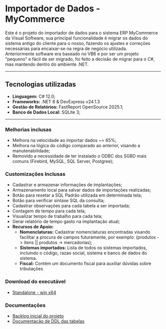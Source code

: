 # Importador de Dados - MyCommerce

Este é o projeto do importador de dados para o sistema ERP MyCommerce da Visual Software, sua principal funcionalidade é migrar os dados do sistema antigo do cliente para o nosso, fazendo os ajustes e correções necessárias para encaixar-se na regra de negócio utilizada.
<br>Anteriormente software era baseado no VB6 e por ser um projeto "pequeno" e fácil de ser migrado, foi feito a decisão de migrar para o C#, mas mantendo dentro do ambiente .NET.

<hr>

## Tecnologias utilizadas
- <b>Linguagem:</b> C# 12.0;
- <b>Frameworks:</b> .NET 8 & DevExpress v24.1.3
- <b>Gestão de Relatórios:</b> FastReport OpenSource 2025.1;
- <b>Banco de Dados Local:</b> SQLite 3;

<hr>

### Melhorias inclusas
- Melhora na velocidade ao importar dados ~= 65%;
- Melhora na lógica do código comparado ao anterior, visando a manutenabilidade;
- Removido a necessidade de ter instalado o ODBC dos SGBD mais comuns (Firebird, MySQL, SQL Server, Postgree);

### Customizações Inclusas
- Cadastrar e armazenar informações de implantações;
- Armazenamento local para salvar dados de importações realizadas;
- Botão para resetar a SQL Padrão utilizada em determinada tela;
- Botão para verificar sintaxe SQL da consulta;
- Cadastrar observações para cada tabela a ser importada;
- Contagem de tempo para cada tela;
- Visualizar tempo de trabalho para cada tela;
- Gerar relatório de tempo gasto na implantação atual;
- <b>Recursos de Apoio:</b>
  - <b>Nomenclaturas:</b> Cadastrar nomenclaturas encontradas visando facilitar a procura de campos futuramente, por exemplo: (produtos -> itens || produtos -> mercadorias);
  - <b>Sistemas importados:</b> Lista de todos os sistemas importados, incluindo o código, razao social, sistema e banco de dados do sistema.
  - <b>Fiscal:</b> Contém um documento fiscal para auxiliar dúvidas sobre tributações

### Download do executável 

 - <a href="https://drive.google.com/file/d/19xxL3Ml-chqKnUUiUxbrz-QvHUPxyXkf/view?usp=sharing">Standalone - win x64</a>

### Documentações
  - <a href="https://github.com/lucasfranzenn/importadorvs/blob/main/Importador/Documentacao/backlog.md"> Backlog inicial do projeto</a>
  - <a href="https://github.com/lucasfranzenn/importadorvs/blob/main/Importador/Documentacao/DDL%20Tabelas.txt">Documentação de DDL das tabelas</a>
